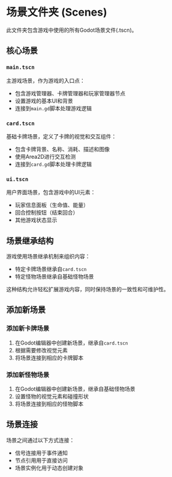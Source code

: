 # 场景文件夹 (Scenes)

此文件夹包含游戏中使用的所有Godot场景文件(.tscn)。

## 核心场景

### `main.tscn`
主游戏场景，作为游戏的入口点：
- 包含游戏管理器、卡牌管理器和玩家管理器节点
- 设置游戏的基本UI和背景
- 连接到`main.gd`脚本处理游戏逻辑

### `card.tscn`
基础卡牌场景，定义了卡牌的视觉和交互组件：
- 包含卡牌背景、名称、消耗、描述和图像
- 使用Area2D进行交互检测
- 连接到`card.gd`脚本处理卡牌逻辑

### `ui.tscn`
用户界面场景，包含游戏中的UI元素：
- 玩家信息面板（生命值、能量）
- 回合控制按钮（结束回合）
- 其他游戏状态显示

## 场景继承结构

游戏使用场景继承机制来组织内容：
- 特定卡牌场景继承自`card.tscn`
- 特定怪物场景继承自基础怪物场景

这种结构允许轻松扩展游戏内容，同时保持场景的一致性和可维护性。

## 添加新场景

### 添加新卡牌场景
1. 在Godot编辑器中创建新场景，继承自`card.tscn`
2. 根据需要修改视觉元素
3. 将场景连接到相应的卡牌脚本

### 添加新怪物场景
1. 在Godot编辑器中创建新场景，继承自基础怪物场景
2. 设置怪物的视觉元素和碰撞形状
3. 将场景连接到相应的怪物脚本

## 场景连接

场景之间通过以下方式连接：
- 信号连接用于事件通知
- 节点引用用于直接访问
- 场景实例化用于动态创建对象
